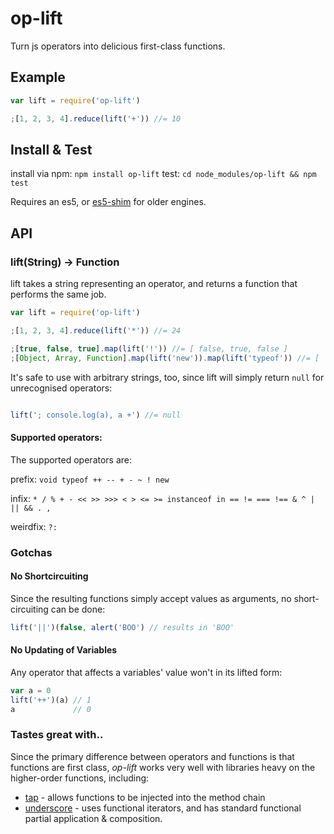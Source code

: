 # op-lift

Turn js operators into delicious first-class functions.

## Example

```javascript
var lift = require('op-lift')

;[1, 2, 3, 4].reduce(lift('+')) //= 10
```

## Install & Test

install via npm: `npm install op-lift`
test: `cd node_modules/op-lift && npm test`

Requires an es5, or [es5-shim](https://github.com/kriskowal/es5-shim) for older engines.

## API 

### lift(String) -> Function

lift takes a string representing an operator, and returns a function that performs the same job.

```javascript
var lift = require('op-lift')

;[1, 2, 3, 4].reduce(lift('*')) //= 24

;[true, false, true].map(lift('!')) //= [ false, true, false ]
;[Object, Array, Function].map(lift('new')).map(lift('typeof')) //= [ 'object', 'object', 'function' ]
```

It's safe to use with arbitrary strings, too, since lift will simply return `null` for unrecognised operators:

```javascript

lift('; console.log(a), a +') //= null
```

#### Supported operators:

The supported operators are: 

prefix: `void typeof ++ -- + - ~ ! new`

infix: `* / % + - << >> >>> < > <= >= instanceof in == != === !== & ^ | || && . ,`

weirdfix: `?:`

### Gotchas

#### No Shortcircuiting

Since the resulting functions simply accept values as arguments, no short-circuiting can be done:

```javascript
lift('||')(false, alert('BOO') // results in 'BOO'
```

#### No Updating of Variables

Any operator that affects a variables' value won't in its lifted form:

```javascript
var a = 0
lift('++')(a) // 1
a             // 0
```

### Tastes great with..

Since the primary difference between operators and functions is that functions are first class, *op-lift* works very well with libraries heavy on the higher-order functions, including:

* [tap](http://npmjs.org/package/tap-chain) - allows functions to be injected into the method chain
* [underscore](http://npmjs.org/package/underscore) - uses functional iterators, and has standard functional partial application & composition.
